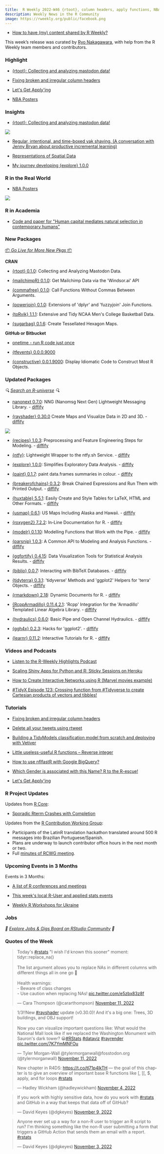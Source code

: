 ```yaml
---
title:  R Weekly 2022-W46 {rtoot}, column headers, apply functions, NBA posters
description: Weekly News in the R Community
image: https://rweekly.org/public/facebook.png
---
```


+ [How to have (my) content shared by R Weekly?](https://github.com/rweekly/rweekly.org#how-to-have-my-content-shared-by-r-weekly)

This week’s release was curated by [Ryo Nakagawara](https://twitter.com/R_by_Ryo), with help from the R Weekly team members and contributors.

### Highlight

+ [{rtoot}: Collecting and analyzing mastodon data!](http://blog.schochastics.net/post/rtoot-collecting-and-analyzing-mastodon-data/)

+ [Fixing broken and irregular column headers](https://luisdva.github.io/rstats/mash-colnames/)

+ [Let's Get Apply'ing](https://drmowinckels.io/blog/2022-11-07-lets-get-applying/)

* [NBA Posters](https://www.abdoulblog.com/posts/2022-09-26_nba-players-squad/nba-players-squad)

### Insights

+ [{rtoot}: Collecting and analyzing mastodon data!](http://blog.schochastics.net/post/rtoot-collecting-and-analyzing-mastodon-data/)

![](https://raw.githubusercontent.com/rweekly/image/master/2022-11-14/rtoot.png)

* [Regular, intentional, and time-boxed yak shaving. (A conversation with Jenny Bryan about productive incremental learning)](https://www.pipinghotdata.com/posts/2022-11-02-regular-intentional-and-time-boxed-yak-shaving/)

* [Representations of Spatial Data](https://josiahparry.com/post/2022-10-03-spacetime-representations/)

* [My journey developing {explore} 1.0.0](https://rolkra.github.io/explore-making-of/)

### R in the Real World

* [NBA Posters](https://www.abdoulblog.com/posts/2022-09-26_nba-players-squad/nba-players-squad)

![](https://raw.githubusercontent.com/rweekly/image/master/2022-11-14/nba-posters.png)

### R in Academia

* [Code and paper for "Human capital mediates natural selection in contemporary humans"](https://github.com/hughjonesd/why-natural-selection)

###  New Packages

<p class="added-hostname"><a href="https://rweekly.org/live" target="_blank" class="externalLink">📦 <i>Go Live for More New Pkgs</i> 📦</a></p>


**CRAN**

+ [{rtoot} 0.1.0](https://cran.r-project.org/package=rtoot): Collecting and Analyzing Mastodon Data.

+ [{mailchimpR} 0.1.0](https://cran.r-project.org/package=mailchimpR): Get Mailchimp Data via the 'Windsor.ai' API

+ [{commafree} 0.1.0](https://github.com/t-kalinowski/commafree): Call Functions Without Commas Between Arguments.

+ [{powerjoin} 0.1.0](https://cran.r-project.org/package=powerjoin): Extensions of 'dplyr' and 'fuzzyjoin' Join Functions.

+ [{toRvik} 1.1.1](https://cran.r-project.org/package=toRvik): Extensive and Tidy NCAA Men's College Basketball Data.

* [{sugarbag} 0.1.6](https://github.com/srkobakian/sugarbag): Create Tessellated Hexagon Maps.

**GitHub or Bitbucket**

* [onetime - run R code just once](https://github.com/hughjonesd/onetime)

* [{tfevents} 0.0.0.9000](https://github.com/mlverse/tfevents)

+ [{constructive} 0.0.1.9000](https://github.com/cynkra/constructive): Display Idiomatic Code to Construct Most R Objects.

### Updated Packages

<i>🔍 [Search on R-universe](https://r-universe.dev/search/) 🔍</i>

* [nanonext 0.7.0](https://cran.r-project.org/package=nanonext): NNG (Nanomsg Next Gen) Lightweight Messaging Library. - [diffify](https://diffify.com/R/nanonext)

* [{rayshader} 0.30.0](https://github.com/tylermorganwall/rayshader) Create Maps and Visualize Data in 2D and 3D. - [diffify](https://diffify.com/R/rayshader)

![](https://raw.githubusercontent.com/rweekly/image/master/2022-11-14/rayshader-ex.png)

* [{recipes} 1.0.3](https://cran.r-project.org/package=recipes): Preprocessing and Feature Engineering Steps for Modeling. - [diffify](https://diffify.com/R/recipes)

* [{ntfy}](https://github.com/jonocarroll/ntfy): Lightweight Wrapper to the ntfy.sh Service. - [diffify](https://diffify.com/R/ntfy)

* [{explore} 1.0.0](https://cran.r-project.org/package=explore): Simplifies Exploratory Data Analysis. - [diffify](https://diffify.com/R/explore)

+ [{paint} 0.1.7](https://github.com/MilesMcBain/paint): paint data.frames summaries in colour. - [diffify](https://diffify.com/R/paint)

* [{breakerofchains} 0.3.2](https://github.com/MilesMcBain/breakerofchains): Break Chained Expressions and Run Them with Printed Output. - [diffify](https://diffify.com/R/breakerofchains)

+ [{huxtable} 5.5.1](https://cran.r-project.org/package=huxtable): Easily Create and Style Tables for LaTeX, HTML and Other Formats. - [diffify](https://diffify.com/R/huxtable)

+ [{usmap} 0.6.1](https://cran.r-project.org/package=usmap): US Maps Including Alaska and Hawaii. - [diffify](https://diffify.com/R/usmap)

+ [{roxygen2} 7.2.2](https://cran.r-project.org/package=roxygen2): In-Line Documentation for R. - [diffify](https://diffify.com/R/roxygen2)

+ [{modelr} 0.1.10](https://cran.r-project.org/package=modelr): Modelling Functions that Work with the Pipe. - [diffify](https://diffify.com/R/modelr)

+ [{parsnip} 1.0.3](https://cran.r-project.org/package=parsnip): A Common API to Modeling and Analysis Functions. - [diffify](https://diffify.com/R/parsnip)

+ [{ggfortify} 0.4.15](https://cran.r-project.org/package=ggfortify): Data Visualization Tools for Statistical Analysis Results. - [diffify](https://diffify.com/R/ggfortify)

+ [{biblio} 0.0.7](https://cran.r-project.org/package=biblio): Interacting with BibTeX Databases. - [diffify](https://diffify.com/R/biblio)

+ [{tidyterra} 0.3.1](https://cran.r-project.org/package=tidyterra): 'tidyverse' Methods and 'ggplot2' Helpers for 'terra' Objects. - [diffify](https://diffify.com/R/tidyterra)

+ [{rmarkdown} 2.18](https://cran.r-project.org/package=rmarkdown): Dynamic Documents for R. - [diffify](https://diffify.com/R/rmarkdown)

+ [{RcppArmadillo} 0.11.4.2.1](https://cran.r-project.org/package=RcppArmadillo): 'Rcpp' Integration for the 'Armadillo' Templated Linear Algebra Library. - [diffify](https://diffify.com/R/RcppArmadillo)

+ [{hydraulics} 0.6.0](https://cran.r-project.org/package=hydraulics): Basic Pipe and Open Channel Hydraulics. - [diffify](https://diffify.com/R/hydraulics)

+ [{ggh4x} 0.2.3](https://cran.r-project.org/package=ggh4x): Hacks for 'ggplot2'. - [diffify](https://diffify.com/R/ggh4x)

+ [{learnr} 0.11.2](https://cran.r-project.org/package=learnr): Interactive Tutorials for R. - [diffify](https://diffify.com/R/learnr)

###  Videos and Podcasts

* [Listen to the R-Weekly Highlights Podcast](https://rweekly.fireside.fm/)

* [Scaling Shiny Apps for Python and R: Sticky Sessions on Heroku](https://www.youtube.com/watch?v=-bCtShSHsfA)

* [How to Create Interactive Networks using R (Marvel movies example)](https://www.youtube.com/watch?v=hgUJ-UFv4YY)

+ [#TidyX Episode 123: Crossing function from #Tidyverse to create Cartesian products of vectors and tibbles!](https://www.youtube.com/watch?v=rtVpbedQ2Fw&feature=youtu.be)

###  Tutorials

+ [Fixing broken and irregular column headers](https://luisdva.github.io/rstats/mash-colnames/)

* [Delete all your tweets using rtweet](https://juliasilge.com/blog/delete-tweets/)

+ [Building a TidyModels classification model from scratch and deploying with Vetiver](https://hutsons-hacks.info/building-a-tidymodels-classification-model-from-scratch-and-deploying-with-vetiver)

+ [Little useless-useful R functions – Reverse integer](https://tomaztsql.wordpress.com/2022/11/09/little-useless-useful-r-functions-reverse-integer/)

+ [How to use nflfastR with Google BigQuery?](https://rstats-tips.net/2022/11/06/how-to-use-nflfastr-with-google-bigquery/)

+ [Which Gender is associated with this Name? R to the R-escue!](https://blog.ephorie.de/which-gender-is-associated-with-this-name-r-to-the-r-escue)

+ [Let's Get Apply'ing](https://drmowinckels.io/blog/2022-11-07-lets-get-applying/)

<!--<div class="post-more-begin></div><div class="post-more-end"></div>-->

###  R Project Updates

Updates from [R Core](http://developer.r-project.org/blosxom.cgi/R-devel/NEWS):

+ [Sporadic Rterm Crashes with Completion](https://blog.r-project.org/2022/11/01/sporadic-rterm-crashes-with-completion/)

Updates from the [R Contribution Working Group](https://contributor.r-project.org/working-group):
 - Participants of the LatinR translation hackathon translated around 500 R messages into Brazilian Portuguese/Spanish.
 - Plans are underway to launch contributor office hours in the next month or two.
 - Full [minutes of RCWG meeting](https://github.com/r-devel/rcontribution/blob/main/team_minutes/2022-10-18.md). 


###  Upcoming Events in 3 Months

Events in 3 Months:

+ [A list of R conferences and meetings](https://jumpingrivers.github.io/meetingsR/events.html)

+ [This week's local R-User and applied stats events](https://community.rstudio.com/c/irl)

+ [Weekly R Workshops for Ukraine](https://sites.google.com/view/dariia-mykhailyshyna/main/r-workshops-for-ukraine)


### Jobs

<i>💼 [Explore Jobs & Gigs Board on RStudio Community](https://community.rstudio.com/c/jobs/) 💼</i>

###  Quotes of the Week

<blockquote class="twitter-tweet"><p lang="en" dir="ltr">Today&#39;s <a href="https://twitter.com/hashtag/rstats?src=hash&amp;ref_src=twsrc%5Etfw">#rstats</a> &quot;I wish I&#39;d known this sooner&quot; moment:<br>tidyr::replace_na()<br><br>The list argument allows you to replace NAs in different columns with different things all in one go 🥳<br><br>Health warnings:<br>- Beware of class changes<br>- Use caution when replacing NAs! <a href="https://t.co/e5zbx83z8f">pic.twitter.com/e5zbx83z8f</a></p>&mdash; Cara Thompson (@cararthompson) <a href="https://twitter.com/cararthompson/status/1591112920363958273?ref_src=twsrc%5Etfw">November 11, 2022</a></blockquote> <script async src="https://platform.twitter.com/widgets.js" charset="utf-8"></script> 

<blockquote class="twitter-tweet"><p lang="en" dir="ltr">1/3‼️New <a href="https://twitter.com/hashtag/rayshader?src=hash&amp;ref_src=twsrc%5Etfw">#rayshader</a> update (v0.30.0)! And it&#39;s a big one: Trees, 3D buildings, and OBJ support!<br><br>Now you can visualize important questions like: What would the National Mall look like if we replaced the Washington Monument with Sauron&#39;s dark tower? 😀<a href="https://twitter.com/hashtag/RStats?src=hash&amp;ref_src=twsrc%5Etfw">#RStats</a> <a href="https://twitter.com/hashtag/dataviz?src=hash&amp;ref_src=twsrc%5Etfw">#dataviz</a> <a href="https://twitter.com/hashtag/rayrender?src=hash&amp;ref_src=twsrc%5Etfw">#rayrender</a> <a href="https://t.co/7K7YmMNFOu">pic.twitter.com/7K7YmMNFOu</a></p>&mdash; Tyler Morgan-Wall @tylermorganwall@fosstodon.org (@tylermorganwall) <a href="https://twitter.com/tylermorganwall/status/1591071556738113537?ref_src=twsrc%5Etfw">November 11, 2022</a></blockquote> <script async src="https://platform.twitter.com/widgets.js" charset="utf-8"></script> 

<blockquote class="twitter-tweet"><p lang="en" dir="ltr">New chapter in R4DS: <a href="https://t.co/tl71p4lkTH">https://t.co/tl71p4lkTH</a> — the goal of this chapter is to give an overview of important base R functions like [, [[, $, apply, and for loops <a href="https://twitter.com/hashtag/rstats?src=hash&amp;ref_src=twsrc%5Etfw">#rstats</a></p>&mdash; Hadley Wickham (@hadleywickham) <a href="https://twitter.com/hadleywickham/status/1588559719408406528?ref_src=twsrc%5Etfw">November 4, 2022</a></blockquote> <script async src="https://platform.twitter.com/widgets.js" charset="utf-8"></script> 

<blockquote class="twitter-tweet"><p lang="en" dir="ltr">If you work with highly sensitive data, how do you work with <a href="https://twitter.com/hashtag/rstats?src=hash&amp;ref_src=twsrc%5Etfw">#rstats</a> and GitHub in a way that keeps that data off of GitHub?</p>&mdash; David Keyes (@dgkeyes) <a href="https://twitter.com/dgkeyes/status/1590487256955228160?ref_src=twsrc%5Etfw">November 9, 2022</a></blockquote> <script async src="https://platform.twitter.com/widgets.js" charset="utf-8"></script> 

<blockquote class="twitter-tweet"><p lang="en" dir="ltr">Anyone ever set up a way for a non-R user to trigger an R script to run? I&#39;m thinking something like the non-R user submitting a form that triggers a GitHub Action that sends them an email with a report. <a href="https://twitter.com/hashtag/rstats?src=hash&amp;ref_src=twsrc%5Etfw">#rstats</a></p>&mdash; David Keyes (@dgkeyes) <a href="https://twitter.com/dgkeyes/status/1588319641272999936?ref_src=twsrc%5Etfw">November 3, 2022</a></blockquote> <script async src="https://platform.twitter.com/widgets.js" charset="utf-8"></script> 

